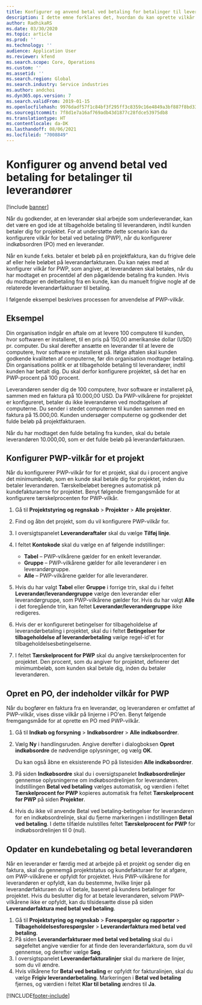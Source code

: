 ```yaml
---
title: Konfigurer og anvend betal ved betaling for betalinger til leverandører
description: I dette emne forklares det, hvordan du kan oprette vilkår for betal ved betaling ("PWP"), så du kan frigive delvise leverandørbetalinger på grundlag af kundebetalinger.
author: RadhikaRS
ms.date: 03/30/2020
ms.topic: article
ms.prod: ''
ms.technology: ''
audience: Application User
ms.reviewer: kfend
ms.search.scope: Core, Operations
ms.custom: ''
ms.assetid: ''
ms.search.region: Global
ms.search.industry: Service industries
ms.author: andchoi
ms.dyn365.ops.version: 7
ms.search.validFrom: 2019-01-15
ms.openlocfilehash: 9976dadf57f1c84bf3f295ff3c8359c16e4849a3bf887f8bd33e46a04e2a5952
ms.sourcegitcommit: 7f8d1e7a16af769adb43d1877c28fdce53975db8
ms.translationtype: HT
ms.contentlocale: da-DK
ms.lasthandoff: 08/06/2021
ms.locfileid: "7008849"
---
```

# <a name="set-up-and-use-pay-when-paid-vendor-payments"></a>Konfigurer og anvend betal ved betaling for betalinger til leverandører

[!include [banner](../includes/banner.md)]

Når du godkender, at en leverandør skal arbejde som underleverandør, kan det være en god ide at tilbageholde betaling til leverandøren, indtil kunden betaler dig for projektet. For at understøtte dette scenario kan du konfigurere vilkår for betal ved betaling (PWP), når du konfigurerer indkøbsordren (PO) med en leverandør.

Når en kunde f.eks. betaler et beløb på en projektfaktura, kan du frigive dele af eller hele beløbet på leverandørfakturaen. Du kan nøjes med at konfigurer vilkår for PWP, som angiver, at leverandøren skal betales, når du har modtaget en procentdel af den pågældende betaling fra kunden. Hvis du modtager en delbetaling fra en kunde, kan du manuelt frigive nogle af de relaterede leverandørfakturaer til betaling.

I følgende eksempel beskrives processen for anvendelse af PWP-vilkår.

## <a name="example"></a>Eksempel

Din organisation indgår en aftale om at levere 100 computere til kunden, hvor softwaren er installeret, til en pris på 150,00 amerikanske dollar (USD) pr. computer. Du skal derefter ansætte en leverandør til at levere de computere, hvor software er installeret på. Ifølge aftalen skal kunden godkende kvaliteten af computerne, før din organisation modtager betaling. Din organisations politik er at tilbageholde betaling til leverandører, indtil kunden har betalt dig. Du skal derfor konfigurere projektet, så det har en PWP-procent på 100 procent.

Leverandøren sender dig de 100 computere, hvor software er installeret på, sammen med en faktura på 10.000,00 USD. Da PWP-vilkårene for projektet er konfigureret, betaler du ikke leverandøren ved modtagelsen af computerne. Du sender i stedet computerne til kunden sammen med en faktura på 15.000,00. Kunden undersøger computerne og godkender det fulde beløb på projektfakturaen.

Når du har modtaget den fulde betaling fra kunden, skal du betale leverandøren 10.000,00, som er det fulde beløb på leverandørfakturaen.

## <a name="set-up-pwp-terms-for-a-project"></a>Konfigurer PWP-vilkår for et projekt

Når du konfigurerer PWP-vilkår for for et projekt, skal du i procent angive det minimumbeløb, som en kunde skal betale dig for projektet, inden du betaler leverandøren. Tærskelbeløbet beregnes automatisk på kundefakturaerne for projektet. Benyt følgende fremgangsmåde for at konfigurere tærskelprocenten for PWP-vilkår.

1. Gå til **Projektstyring og regnskab** \> **Projekter** \> **Alle projekter**.
2. Find og åbn det projekt, som du vil konfigurere PWP-vilkår for.
3. I oversigtspanelet **Leverandøraftaler** skal du vælge **Tilføj linje**.
3. I feltet **Kontokode** skal du vælge en af følgende indstillinger:

    - **Tabel** – PWP-vilkårene gælder for en enkelt leverandør.
    - **Gruppe** – PWP-vilkårene gælder for alle leverandører i en leverandørgruppe.
    - **Alle** – PWP-vilkårene gælder for alle leverandører.

4. Hvis du har valgt **Tabel** eller **Gruppe** i forrige trin, skal du i feltet **Leverandør/leverandørgruppe** vælge den leverandør eller leverandørgruppe, som PWP-vilkårene gælder for. Hvis du har valgt **Alle** i det foregående trin, kan feltet **Leverandør/leverandørgruppe** ikke redigeres.
5. Hvis der er konfigureret betingelser for tilbageholdelse af leverandørbetaling i projektet, skal du i feltet **Betingelser for tilbageholdelse af leverandørbetaling** vælge regel-id'et for tilbageholdelsesbetingelserne.
6. I feltet **Tærskelprocent for PWP** skal du angive tærskelprocenten for projektet. Den procent, som du angiver for projektet, definerer det minimumbeløb, som kunden skal betale dig, inden du betaler leverandøren.

## <a name="create-a-po-that-has-pwp-terms"></a>Opret en PO, der indeholder vilkår for PWP

Når du bogfører en faktura fra en leverandør, og leverandøren er omfattet af PWP-vilkår, vises disse vilkår på linjerne i PO'en. Benyt følgende fremgangsmåde for at oprette en PO med PWP-vilkår.

1. Gå til **Indkøb og forsyning** \> **Indkøbsordrer** \> **Alle indkøbsordrer**.
2. Vælg **Ny** i handlingsruden. Angive derefter i dialogboksen **Opret indkøbsordre** de nødvendige oplysninger, og vælg **OK**.

    Du kan også åbne en eksisterende PO på listesiden **Alle indkøbsordrer**.

4. På siden **Indkøbsordre** skal du i oversigtspanelet **Indkøbsordrelinjer** gennemse oplysningerne om indkøbsordrelinjen for leverandøren. Indstillingen **Betal ved betaling** vælges automatisk, og værdien i feltet **Tærskelprocent for PWP** kopieres automatisk fra feltet **Tærskelprocent for PWP** på siden **Projekter**.
6. Hvis du ikke vil anvende Betal ved betaling-betingelser for leverandøren for en indkøbsordrelinje, skal du fjerne markeringen i indstillingen **Betal ved betaling**. I dette tilfælde nulstilles feltet **Tærskelprocent for PWP** for indkøbsordrelinjen til 0 (nul).

## <a name="update-a-customer-payment-and-pay-the-vendor"></a>Opdater en kundebetaling og betal leverandøren

Når en leverandør er færdig med at arbejde på et projekt og sender dig en faktura, skal du gennemgå projektstatus og kundefakturaer for at afgøre, om PWP-vilkårene er opfyldt for projektet. Hvis PWP-vilkårene for leverandøren er opfyldt, kan du bestemme, hvilke linjer på leverandørfakturaen du vil betale, baseret på kundens betalinger for projektet. Hvis du beslutter dig for at betale leverandøren, selvom PWP-vilkårene ikke er opfyldt, kan du tilsidesætte disse på siden **Leverandørfaktura med betal ved betaling**.

1. Gå til **Projektstyring og regnskab** \> **Forespørgsler og rapporter** \> **Tilbageholdelsesforespørgsler** \> **Leverandørfaktura med betal ved betaling**.
2. På siden **Leverandørfakturaer med betal ved betaling** skal du i søgefeltet angive værdier for at finde den leverandørfaktura, som du vil gennemse, og derefter vælge **Søg**.
3. I oversigtspanelet **Leverandørfakturalinjer** skal du markere de linjer, som du vil ændre.
4. Hvis vilkårene for **Betal ved betaling** er opfyldt for fakturalinjen, skal du vælge **Frigiv leverandørbetaling**. Markeringen i **Betal ved betaling** fjernes, og værdien i feltet **Klar til betaling** ændres til **Ja**.


[!INCLUDE[footer-include](../includes/footer-banner.md)]